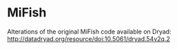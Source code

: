 # MiFish
Alterations of the original MiFish code available on Dryad: http://datadryad.org/resource/doi:10.5061/dryad.54v2q.2

